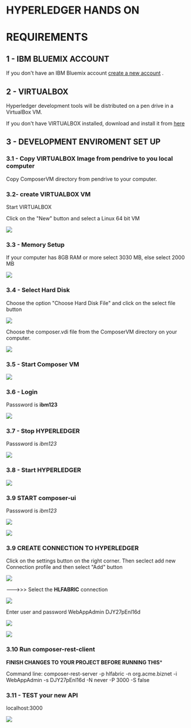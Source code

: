 # HYPERLEDGER HANDS ON 


# REQUIREMENTS 

## 1 - IBM BLUEMIX ACCOUNT

If you don't have an IBM Bluemix account [create a new account](https://www.ibm.com/developerworks/community/blogs/941f1004-4e3d-4a4b-87ed-30d8045fde4e/resource/IBM%20Bluemix%20Tutorial%20-%20Creating%20a%20Bluemix%20Account%20v2.0_files/IBMBluemixTutorial-CreatingaBluemixAccountv2.0.pdf?lang=en) . 

## 2 - VIRTUALBOX

Hyperledger development tools will be distributed on a pen drive in a VirtualBox VM. 

If you don't have VIRTUALBOX installed, download and install it from [here](https://www.virtualbox.org/wiki/Downloads) 


## 3 - DEVELOPMENT ENVIROMENT SET UP 


### 3.1 - Copy VIRTUALBOX Image from pendrive to you local computer

Copy ComposerVM directory from pendrive to your computer.

### 3.2- create VIRTUALBOX VM

Start VIRTUALBOX

Click on the "New" button and select a Linux 64 bit VM

![](https://raw.githubusercontent.com/plucena/hyperledger/master/virtualbox/con1.png)


### 3.3 - Memory Setup

If your computer has 8GB RAM or more select 3030 MB, else select 2000 MB 

![](https://raw.githubusercontent.com/plucena/hyperledger/master/virtualbox/con2.png)


### 3.4 - Select Hard Disk

Choose the option "Choose Hard Disk File" and click on the select file button

![](https://raw.githubusercontent.com/plucena/hyperledger/master/virtualbox/con3.png)

Choose the composer.vdi file from the ComposerVM directory on your computer.

![](https://raw.githubusercontent.com/plucena/hyperledger/master/virtualbox/con4.png)

### 3.5 - Start Composer VM

![](https://raw.githubusercontent.com/plucena/hyperledger/master/virtualbox/con5.png)

### 3.6 - Login

Passsword is  **ibm123**

![](https://raw.githubusercontent.com/plucena/hyperledger/master/virtualbox/con6.png)


### 3.7 - Stop HYPERLEDGER

Passsword is *ibm123*

![](https://raw.githubusercontent.com/plucena/hyperledger/master/virtualbox/con07.png)


### 3.8 - Start HYPERLEDGER

![](https://raw.githubusercontent.com/plucena/hyperledger/master/virtualbox/con08.png)


### 3.9  START composer-ui

Passsword is *ibm123*


![](https://raw.githubusercontent.com/plucena/hyperledger/master/virtualbox/comp09.png)

![](https://raw.githubusercontent.com/plucena/hyperledger/master/virtualbox/comp10.png)


### 3.9  CREATE CONNECTION TO HYPERLEDGER

Click on the settings button on the right corner. Then seclect add new Connection profile and then select "Add" button

![](https://raw.githubusercontent.com/plucena/hyperledger/master/virtualbox/comp101.png)


--->>> Select the **HLFABRIC** connection

![](https://raw.githubusercontent.com/plucena/hyperledger/master/virtualbox/color105.png)

Enter user and password WebAppAdmin  DJY27pEnl16d



![](https://raw.githubusercontent.com/plucena/hyperledger/master/virtualbox/comp102.png)


![](https://raw.githubusercontent.com/plucena/hyperledger/master/virtualbox/comp11.png)


### 3.10 Run  composer-rest-client

**FINISH CHANGES TO YOUR PROJECT BEFORE RUNNING THIS***

Command line:
composer-rest-server -p hlfabric -n org.acme.biznet -i WebAppAdmin -s DJY27pEnl16d -N never -P 3000 -S false


### 3.11 - TEST your new API

localhost:3000

![](https://raw.githubusercontent.com/plucena/hyperledger/master/virtualbox/con13.png)


